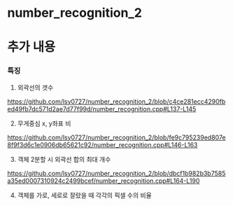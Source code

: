 # number_recognition_2
 
# 추가 내용

### 특징
1. 외곽선의 갯수

https://github.com/lsy0727/number_recognition_2/blob/c4ce281ecc4290fbed49fb7dc571d2ae7d77f99d/number_recognition.cpp#L137-L145

2. 무게중심 x, y좌표 비

https://github.com/lsy0727/number_recognition_2/blob/fe9c795239ed807e8f9f3d6c1e0906db65621c92/number_recognition.cpp#L146-L163

3. 객체 2분할 시 외곽선 합의 최대 개수

https://github.com/lsy0727/number_recognition_2/blob/dbcf1b982b3b7585a35ed0007310924c2499bcef/number_recognition.cpp#L164-L190

4. 객체를 가로, 세로로 잘랐을 때 각각의 픽셀 수의 비율

